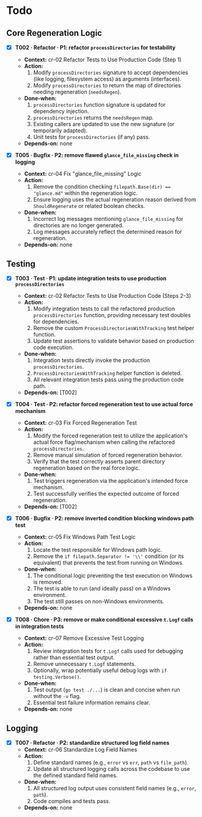 # Todo

## Core Regeneration Logic
- [x] **T002 · Refactor · P1: refactor `processDirectories` for testability**
    - **Context:** cr-02 Refactor Tests to Use Production Code (Step 1)
    - **Action:**
        1. Modify `processDirectories` signature to accept dependencies (like logging, filesystem access) as arguments (interfaces).
        2. Modify `processDirectories` to return the map of directories needing regeneration (`needsRegen`).
    - **Done‑when:**
        1. `processDirectories` function signature is updated for dependency injection.
        2. `processDirectories` returns the `needsRegen` map.
        3. Existing callers are updated to use the new signature (or temporarily adapted).
        4. Unit tests for `processDirectories` (if any) pass.
    - **Depends‑on:** none

- [x] **T005 · Bugfix · P2: remove flawed `glance_file_missing` check in logging**
    - **Context:** cr-04 Fix "glance_file_missing" Logic
    - **Action:**
        1. Remove the condition checking `filepath.Base(dir) == "glance.md"` within the regeneration logic.
        2. Ensure logging uses the actual regeneration reason derived from `ShouldRegenerate` or related boolean checks.
    - **Done‑when:**
        1. Incorrect log messages mentioning `glance_file_missing` for directories are no longer generated.
        2. Log messages accurately reflect the determined reason for regeneration.
    - **Depends‑on:** none

## Testing
- [x] **T003 · Test · P1: update integration tests to use production `processDirectories`**
    - **Context:** cr-02 Refactor Tests to Use Production Code (Steps 2-3)
    - **Action:**
        1. Modify integration tests to call the refactored production `processDirectories` function, providing necessary test doubles for dependencies.
        2. Remove the custom `ProcessDirectoriesWithTracking` test helper function.
        3. Update test assertions to validate behavior based on production code execution.
    - **Done‑when:**
        1. Integration tests directly invoke the production `processDirectories`.
        2. `ProcessDirectoriesWithTracking` helper function is deleted.
        3. All relevant integration tests pass using the production code path.
    - **Depends‑on:** [T002]

- [x] **T004 · Test · P2: refactor forced regeneration test to use actual force mechanism**
    - **Context:** cr-03 Fix Forced Regeneration Test
    - **Action:**
        1. Modify the forced regeneration test to utilize the application's actual force flag/mechanism when calling the refactored `processDirectories`.
        2. Remove manual simulation of forced regeneration behavior.
        3. Verify that the test correctly asserts parent directory regeneration based on the real force logic.
    - **Done‑when:**
        1. Test triggers regeneration via the application's intended force mechanism.
        2. Test successfully verifies the expected outcome of forced regeneration.
    - **Depends‑on:** [T002]

- [x] **T006 · Bugfix · P2: remove inverted condition blocking windows path test**
    - **Context:** cr-05 Fix Windows Path Test Logic
    - **Action:**
        1. Locate the test responsible for Windows path logic.
        2. Remove the `if filepath.Separator != '\\'` condition (or its equivalent) that prevents the test from running on Windows.
    - **Done‑when:**
        1. The conditional logic preventing the test execution on Windows is removed.
        2. The test is able to run (and ideally pass) on a Windows environment.
        3. The test still passes on non-Windows environments.
    - **Depends‑on:** none

- [x] **T008 · Chore · P3: remove or make conditional excessive `t.Logf` calls in integration tests**
    - **Context:** cr-07 Remove Excessive Test Logging
    - **Action:**
        1. Review integration tests for `t.Logf` calls used for debugging rather than essential test output.
        2. Remove unnecessary `t.Logf` statements.
        3. Optionally, wrap potentially useful debug logs with `if testing.Verbose()`.
    - **Done‑when:**
        1. Test output (`go test ./...`) is clean and concise when run without the `-v` flag.
        2. Essential test failure information remains clear.
    - **Depends‑on:** none

## Logging
- [x] **T007 · Refactor · P2: standardize structured log field names**
    - **Context:** cr-06 Standardize Log Field Names
    - **Action:**
        1. Define standard names (e.g., `error` vs `err`, `path` vs `file_path`).
        2. Update all structured logging calls across the codebase to use the defined standard field names.
    - **Done‑when:**
        1. All structured log output uses consistent field names (e.g., `error`, `path`).
        2. Code compiles and tests pass.
    - **Depends‑on:** none
